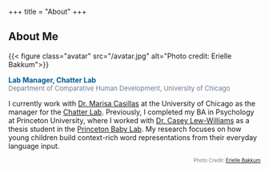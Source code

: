 +++
title = "About"
+++

## About Me

{{< figure class="avatar" src="/avatar.jpg" alt="Photo credit: Erielle Bakkum">}}

<b><span style="color:#005b96">Lab Manager, Chatter Lab</span></b>
<br>
<font size="-1"><span style="color:#6b7b8c">Department of Comparative Human Development, University of Chicago</span></font>

I currently work with [Dr. Marisa Casillas](https://humdev.uchicago.edu/directory/marisa-casillas) at the University of Chicago as the manager for the [Chatter Lab](https://chatterlab.uchicago.edu/). Previously, I completed my BA in Psychology at Princeton University, where I worked with [Dr. Casey Lew-Williams](https://psych.princeton.edu/person/casey-lew-williams) as a thesis student in the [Princeton Baby 
Lab](http://babylab.princeton.edu/). My research focuses on how young children build context-rich word representations from their everyday language input.<p align="right"><font size="-6"><span style="color:#6b7b8c">Photo Credit: <a href="https://www.eriellebakkumphotography.com/">Erielle Bakkum</a></span></font></p>